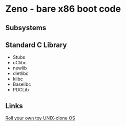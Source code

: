 Zeno - bare x86 boot code
=========================

Subsystems
----------

Standard C Library
------------------
* Stubs
* uClibc
* newlib
* dietlibc
* klibc
* Baselibc
* PDCLib

Links
-----
[Roll your own toy UNIX-clone OS](http://www.jamesmolloy.co.uk/tutorial_html/index.html)

